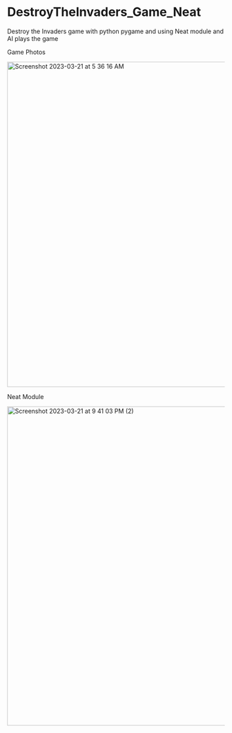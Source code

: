# DestroyTheInvaders_Game_Neat
 Destroy the Invaders game with python pygame and using Neat module and AI plays the game

Game Photos

<img width="751" alt="Screenshot 2023-03-21 at 5 36 16 AM" src="https://user-images.githubusercontent.com/66223190/226505998-d1accbd9-03a5-4162-8109-f6a7657548be.png">

Neat Module

<img width="737" alt="Screenshot 2023-03-21 at 9 41 03 PM (2)" src="https://user-images.githubusercontent.com/66223190/226721610-0dd45d44-dddc-4b2d-bcf7-c9000ec9a379.png">
